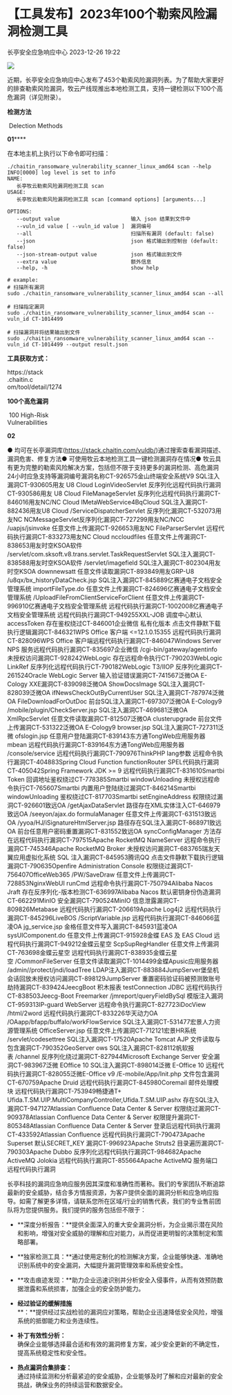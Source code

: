 #  【工具发布】2023年100个勒索风险漏洞检测工具   
 长亭安全应急响应中心   2023-12-26 19:22  
  
![](https://mmbiz.qpic.cn/sz_mmbiz_png/FOh11C4BDicS03Ik1BgaaXdKAh7LprPYYnVdFnHT8Sw0WJRV7aH4PK8H3M93GhgsNNZicYpjtyUHwibKXrGEj6bTA/640?wx_fmt=png&from=appmsg "")  
  
  
近期，长亭安全应急响应中心发布了453个勒索风险漏洞列表。为了帮助大家更好的排查勒索风险漏洞，牧云产线现推出本地检测工具，支持一键检测以下100个高危漏洞（详见附录）。  
  
  
  
  
  
**检测方法**  
  
 Delection Methods   
  
  
  
**01****‍**  
  
  
在本地主机上执行以下命令即可扫描：  
  
```
./chaitin_ransomware_vulnerability_scanner_linux_amd64 scan --help
INFO[0000] log level is set to info
NAME:
   长亭牧云勒索风险漏洞检测工具 scan
USAGE:
   长亭牧云勒索风险漏洞检测工具 scan [command options] [arguments...]

OPTIONS:
   --output value                       输入 json 结果到文件中
   --vuln_id value [ --vuln_id value ]  漏洞编号
   --all                                扫描所有漏洞 (default: false)
   --json                               json 格式输出到控制台 (default: false)
   --json-stream-output value           json 格式输出到文件
   --extra value                        额外信息
   --help, -h                           show help

# example: 
# 扫描所有漏洞
sudo ./chaitin_ransomware_vulnerability_scanner_linux_amd64 scan --all

# 扫描指定漏洞
sudo ./chaitin_ransomware_vulnerability_scanner_linux_amd64 scan --vuln_id CT-1014499

# 扫描漏洞并将结果输出到文件
sudo ./chaitin_ransomware_vulnerability_scanner_linux_amd64 scan --vuln_id CT-1014499 --output result.json
```  
  
  
  
**工具获取方式：**  
  
https://stack  
.chaitin.c  
om/tool/detail/1274  
  
  
**100个高危漏洞**  
  
 100 High-Risk    
Vulnerabilities   
  
  
  
**02‍**  
  
● 均可在长亭漏洞库(https://stack.chaitin.com/vuldb/)通过搜索查看漏洞描述、漏洞危害、修复方法● 可使用牧云本地检测工具一键检测漏洞存在情况● 牧云具有更为完整的勒索风险解决方案，包括但不限于支持更多的漏洞检测、高危漏洞24小时应急支持等漏洞编号漏洞名称CT-926575金山终端安全系统V9 SQL注入漏洞CT-930605用友 U8 Cloud LoginVideoServlet 反序列化远程代码执行漏洞CT-930586用友 U8 Cloud FileManageServlet 反序列化远程代码执行漏洞CT-846016用友NC/NC Cloud IMetaWebService4BqCloud SQL注入漏洞CT-882436用友U8 Cloud /ServiceDispatcherServlet 反序列化漏洞CT-532073用友NC NCMessageServlet反序列化漏洞CT-727299用友NC/NCC /uapjs/jsinvoke 任意文件上传漏洞CT-926653用友NC FileParserServlet 远程代码执行漏洞CT-833273用友NC Cloud nccloudfiles 任意文件上传漏洞CT-838653用友时空KSOA软件 /servlet/com.sksoft.v8.trans.servlet.TaskRequestServlet SQL注入漏洞CT-838588用友时空KSOA软件 /servlet/imagefield SQL注入漏洞CT-802304用友时空KSOA downnewsatt 任意文件读取漏洞CT-893849用友GRP-U8 /u8qx/bx_historyDataCheck.jsp SQL注入漏洞CT-845889亿赛通电子文档安全管理系统 importFileType.do 任意文件上传漏洞CT-824696亿赛通电子文档安全管理系统 /UploadFileFromClientServiceForClient 任意文件上传漏洞CT-996910亿赛通电子文档安全管理系统 远程代码执行漏洞CT-1002008亿赛通电子文档安全管理系统 远程代码执行漏洞CT-949255XXL-JOB 调度中心默认 accessToken 存在鉴权绕过CT-846001企业微信 私有化版本 点击文件静默下载执行逻辑漏洞CT-846321WPS Office 客户端 <=12.1.0.15355 远程代码执行漏洞CT-828096WPS Office 客户端远程代码执行漏洞CT-846047Windows Server NPS 服务远程代码执行漏洞CT-835697企业微信 /cgi-bin/gateway/agentinfo 未授权访问漏洞CT-928242WebLogic 存在远程命令执行CT-790203WebLogic LinkRef 反序列化远程代码执行CT-790182WebLogic T3/IIOP 反序列化漏洞CT-261524Oracle WebLogic Server 输入验证错误漏洞CT-741567泛微OA E-Cology XXE漏洞CT-839098泛微OA ShowDocsImage SQL注入漏洞CT-828039泛微OA ifNewsCheckOutByCurrentUser SQL注入漏洞CT-787974泛微OA FileDownloadForOutDoc 前台SQL注入漏洞CT-697307泛微OA E-Cology9 /mobile/plugin/CheckServer.jsp SQL注入漏洞CT-469681泛微OA XmlRpcServlet 任意文件读取漏洞CT-812507泛微OA clusterupgrade 前台文件上传漏洞CT-531322泛微OA E-Cology9 browser.jsp SQL注入漏洞CT-727311泛微 ofslogin.jsp 任意用户登陆漏洞CT-839143东方通TongWeb应用服务器 mbean 远程代码执行漏洞CT-839164东方通TongWeb应用服务器 /console/service 远程代码执行漏洞CT-790976ThinkPHP lang参数 远程命令执行漏洞CT-404883Spring Cloud Function functionRouter SPEL代码执行漏洞CT-405042Spring Framework JDK >= 9 远程代码执行漏洞CT-831610Smartbi Token 回调地址鉴权绕过CT-778385Smartbi windowUnloading 未授权远程命令执行CT-765607Smartbi 内置用户登陆绕过漏洞CT-846214Smartbi windowUnloading 鉴权绕过CT-817703Smartbi setEngineAddress 权限绕过漏洞CT-926601致远OA /getAjaxDataServlet 路径存在XML实体注入CT-646979致远OA /seeyon/ajax.do formulaManager 任意文件上传漏洞CT-631513致远OA /yyoa/HJ/iSignatureHtmlServer.jsp 路径存在SQL注入漏洞CT-868971致远OA 前台任意用户密码重置漏洞CT-831552致远OA syncConfigManager 方法存在远程代码执行漏洞CT-797515Apache RocketMQ NameServer 远程命令执行漏洞CT-745346Apache RocketMQ Broker 未授权访问漏洞CT-683765瑞友天翼应用虚拟化系统 SQL 注入漏洞CT-845953腾讯QQ 点击文件静默下载执行逻辑漏洞CT-790635Openfire Administration Console 权限绕过漏洞CT-756407OfficeWeb365 /PW/SaveDraw 任意文件上传漏洞CT-728853NginxWebUI runCmd 远程命令执行漏洞CT-750794Alibaba Nacos Jraft 存在反序列化-版本检测CT-636997Alibaba Nacos 默认密钥身份伪造漏洞CT-662291MinIO 安全漏洞CT-790524MinIO 信息泄露漏洞CT-809826Metabase 远程代码执行漏洞CT-206619Apache Log4j2 远程代码执行漏洞CT-845296LiveBOS /ScriptVariable.jsp 远程代码执行漏洞CT-846066蓝凌OA jg_service.jsp 金格任意文件写入漏洞CT-845931蓝凌OA sysUIComponent.do 任意文件上传漏洞CT-915928金蝶 EAS 及 EAS Cloud 远程代码执行漏洞CT-949212金蝶云星空 ScpSupRegHandler 任意文件上传漏洞CT-763698金蝶云星空 远程代码执行漏洞CT-838935金蝶云星空 /CommonFileServer 任意文件读取漏洞CT-1014499金蝶Apusic应用服务器 /admin//protect/jndi/loadTree LDAP注入漏洞CT-883884JumpServer堡垒机 会话回放未授权访问漏洞CT-898129JumpServer 重置密码验证码被预测致账号劫持漏洞CT-839424JeecgBoot 积木报表 testConnection JDBC 远程代码执行CT-838503Jeecg-Boot Freemarker /jmreport/queryFieldBySql 模版注入漏洞CT-959313IP-guard WebServer 远程命令执行漏洞CT-827723iDocView /html/2word 远程代码执行漏洞CT-833226华天动力OA /OAapp/bfapp/buffalo/workFlowService SQL注入漏洞CT-531477宏景人力资源管理系统 OfficeServer.jsp 任意文件上传漏洞CT-712121宏景HR系统 /servlet/codesettree SQL注入漏洞CT-17520Apache Tomcat AJP 文件读取与包含漏洞CT-790352GeoServer ows SQL注入漏洞CT-828112帆软报表 /channel 反序列化绕过漏洞CT-827944Microsoft Exchange Server 安全漏洞CT-983967泛微 EOffice 10 SQL注入漏洞CT-898014泛微 E-Office 10 远程代码执行漏洞CT-828055泛微E-Office v9 /E-mobile/App/Init.php 文件包含漏洞CT-670759Apache Druid 远程代码执行漏洞CT-845980Coremail 邮件处理模块 远程代码执行漏洞CT-753949畅捷通T+ Ufida.T.SM.UIP.MultiCompanyController,Ufida.T.SM.UIP.ashx 存在SQL注入漏洞CT-947127Atlassian Confluence Data Center & Server 权限绕过漏洞CT-909378Atlassian Confluence Data Center & Server 权限提升漏洞CT-805348Atlassian Confluence Data Center & Server 登录后远程代码执行漏洞CT-433592Atlassian Confluence 远程代码执行漏洞CT-790473Apache Superset 默认SECRET_KEY 漏洞CT-996923Apache Struts2 目录遍历漏洞CT-790303Apache Dubbo 反序列化远程代码执行漏洞CT-984682Apache ActiveMQ Jolokia 远程代码执行漏洞CT-855664Apache ActiveMQ 服务端口 远程代码执行漏洞  
  
长亭科技的漏洞应急响应服务因其深度和准确性而著称。我们的专家团队不断追踪最新的安全威胁，结合多方情报资源，为客户提供全面的漏洞分析和应急响应指导。如需了解更多详情，请联系您所在区域/行业的销售代表，我们的专业售前团队将为您提供服务。我们提供的服务包括但不限于：  
  
  
- **深度分析报告：**提供全面深入的重大安全漏洞分析，为企业揭示潜在风险和影响，增强对安全威胁的理解和应对能力，从而促进更明智的决策制定和策略部署。  
  
  
- **独家检测工具：**通过使用定制化的检测解决方案，企业能够快速、准确地识别系统中的安全漏洞，大幅提升漏洞管理效率和系统安全性。  
  
  
- **攻击痕迹发现：**助力企业迅速识别并分析安全入侵事件，从而有效预防数据泄露和系统损害，加强企业的安全防护能力。  
  
  
- **经过验证的缓解措施**  
**：**提供经过实战检验的漏洞应对策略，帮助企业迅速降低安全风险，增强系统的抵御能力和业务连续性。  
  
  
- **补丁有效性分析：**  
确保企业能够选择最合适和有效的漏洞修复方案，减少安全更新的不确定性，提高系统稳定性和安全性。  
  
  
- **热点漏洞合集排查：**  
通过持续监测和分析最紧迫的安全威胁，企业能够及时了解和应对最新的安全挑战，确保业务的持续运营和数据安全。  
  
  
  
